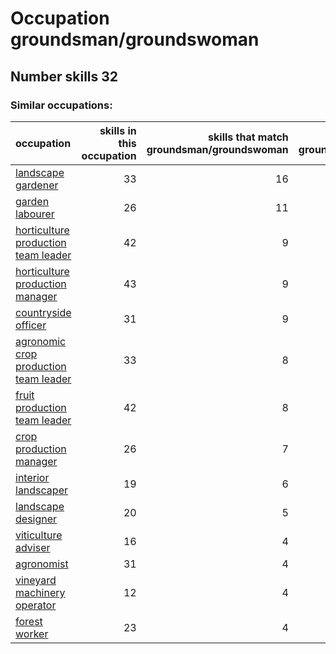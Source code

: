 # Occupation groundsman/groundswoman
## Number skills 32
### Similar occupations:
| occupation                                                                        |   skills in this occupation |   skills that match groundsman/groundswoman |   percentage match with groundsman/groundswoman |   skills not in groundsman/groundswoman |
|:----------------------------------------------------------------------------------|----------------------------:|--------------------------------------------:|------------------------------------------------:|----------------------------------------:|
| [landscape gardener](landscape_gardener.md)                                       |                          33 |                                          16 |                                         0.5     |                                      17 |
| [garden labourer](garden_labourer.md)                                             |                          26 |                                          11 |                                         0.34375 |                                      15 |
| [horticulture production team leader](horticulture_production_team_leader.md)     |                          42 |                                           9 |                                         0.28125 |                                      33 |
| [horticulture production manager](horticulture_production_manager.md)             |                          43 |                                           9 |                                         0.28125 |                                      34 |
| [countryside officer](countryside_officer.md)                                     |                          31 |                                           9 |                                         0.28125 |                                      22 |
| [agronomic crop production team leader](agronomic_crop_production_team_leader.md) |                          33 |                                           8 |                                         0.25    |                                      25 |
| [fruit production team leader](fruit_production_team_leader.md)                   |                          42 |                                           8 |                                         0.25    |                                      34 |
| [crop production manager](crop_production_manager.md)                             |                          26 |                                           7 |                                         0.21875 |                                      19 |
| [interior landscaper](interior_landscaper.md)                                     |                          19 |                                           6 |                                         0.1875  |                                      13 |
| [landscape designer](landscape_designer.md)                                       |                          20 |                                           5 |                                         0.15625 |                                      15 |
| [viticulture adviser](viticulture_adviser.md)                                     |                          16 |                                           4 |                                         0.125   |                                      12 |
| [agronomist](agronomist.md)                                                       |                          31 |                                           4 |                                         0.125   |                                      27 |
| [vineyard machinery operator](vineyard_machinery_operator.md)                     |                          12 |                                           4 |                                         0.125   |                                       8 |
| [forest worker](forest_worker.md)                                                 |                          23 |                                           4 |                                         0.125   |                                      19 |
